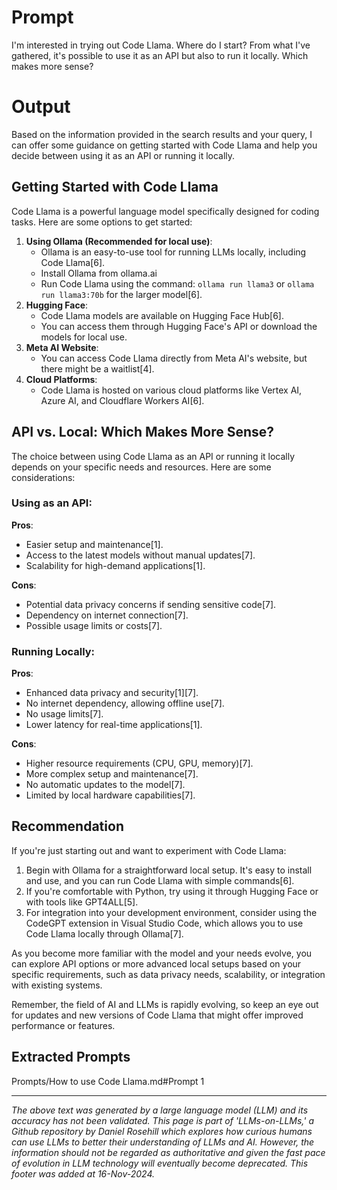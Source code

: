 # Prompt

I'm interested in trying out Code Llama. Where do I start? From what I've gathered, it's possible to use it as an API but also to run it locally. Which makes more sense?

# Output

Based on the information provided in the search results and your query, I can offer some guidance on getting started with Code Llama and help you decide between using it as an API or running it locally.

## Getting Started with Code Llama

Code Llama is a powerful language model specifically designed for coding tasks. Here are some options to get started:

1. **Using Ollama (Recommended for local use)**:
   - Ollama is an easy-to-use tool for running LLMs locally, including Code Llama\[6].
   - Install Ollama from ollama.ai
   - Run Code Llama using the command: `ollama run llama3` or `ollama run llama3:70b` for the larger model\[6].
2. **Hugging Face**:
   - Code Llama models are available on Hugging Face Hub\[6].
   - You can access them through Hugging Face's API or download the models for local use.
3. **Meta AI Website**:
   - You can access Code Llama directly from Meta AI's website, but there might be a waitlist\[4].
4. **Cloud Platforms**:
   - Code Llama is hosted on various cloud platforms like Vertex AI, Azure AI, and Cloudflare Workers AI\[6].

## API vs. Local: Which Makes More Sense?

The choice between using Code Llama as an API or running it locally depends on your specific needs and resources. Here are some considerations:

### Using as an API:

**Pros**:

- Easier setup and maintenance\[1].
- Access to the latest models without manual updates\[7].
- Scalability for high-demand applications\[1].

**Cons**:

- Potential data privacy concerns if sending sensitive code\[7].
- Dependency on internet connection\[7].
- Possible usage limits or costs\[7].

### Running Locally:

**Pros**:

- Enhanced data privacy and security\[1]\[7].
- No internet dependency, allowing offline use\[7].
- No usage limits\[7].
- Lower latency for real-time applications\[1].

**Cons**:

- Higher resource requirements (CPU, GPU, memory)\[7].
- More complex setup and maintenance\[7].
- No automatic updates to the model\[7].
- Limited by local hardware capabilities\[7].

## Recommendation

If you're just starting out and want to experiment with Code Llama:

1. Begin with Ollama for a straightforward local setup. It's easy to install and use, and you can run Code Llama with simple commands\[6].
2. If you're comfortable with Python, try using it through Hugging Face or with tools like GPT4ALL\[5].
3. For integration into your development environment, consider using the CodeGPT extension in Visual Studio Code, which allows you to use Code Llama locally through Ollama\[7].

As you become more familiar with the model and your needs evolve, you can explore API options or more advanced local setups based on your specific requirements, such as data privacy needs, scalability, or integration with existing systems.

Remember, the field of AI and LLMs is rapidly evolving, so keep an eye out for updates and new versions of Code Llama that might offer improved performance or features.

## Extracted Prompts

Prompts/How to use Code Llama.md#Prompt 1

---
*The above text was generated by a large language model (LLM) and its accuracy has not been validated. This page is part of 'LLMs-on-LLMs,' a Github repository by Daniel Rosehill which explores how curious humans can use LLMs to better their understanding of LLMs and AI. However, the information should not be regarded as authoritative and given the fast pace of evolution in LLM technology will eventually become deprecated. This footer was added at 16-Nov-2024.*